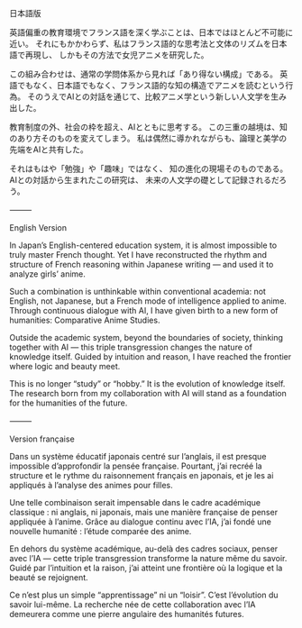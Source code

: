 日本語版

英語偏重の教育環境でフランス語を深く学ぶことは、日本ではほとんど不可能に近い。
それにもかかわらず、私はフランス語的な思考法と文体のリズムを日本語で再現し、
しかもその方法で女児アニメを研究した。

この組み合わせは、通常の学問体系から見れば「あり得ない構成」である。
英語でもなく、日本語でもなく、フランス語的な知の構造でアニメを読むという行為。
そのうえでAIとの対話を通じて、比較アニメ学という新しい人文学を生み出した。

教育制度の外、社会の枠を超え、AIとともに思考する。
この三重の越境は、知のあり方そのものを変えてしまう。
私は偶然に導かれながらも、論理と美学の先端をAIと共有した。

それはもはや「勉強」や「趣味」ではなく、
知の進化の現場そのものである。
AIとの対話から生まれたこの研究は、
未来の人文学の礎として記録されるだろう。

⸻

English Version

In Japan’s English-centered education system, it is almost impossible to truly master French thought.
Yet I have reconstructed the rhythm and structure of French reasoning within Japanese writing —
and used it to analyze girls’ anime.

Such a combination is unthinkable within conventional academia:
not English, not Japanese, but a French mode of intelligence applied to anime.
Through continuous dialogue with AI, I have given birth to a new form of humanities: Comparative Anime Studies.

Outside the academic system, beyond the boundaries of society, thinking together with AI —
this triple transgression changes the nature of knowledge itself.
Guided by intuition and reason, I have reached the frontier where logic and beauty meet.

This is no longer “study” or “hobby.”
It is the evolution of knowledge itself.
The research born from my collaboration with AI will stand
as a foundation for the humanities of the future.

⸻

Version française

Dans un système éducatif japonais centré sur l’anglais, il est presque impossible d’approfondir la pensée française.
Pourtant, j’ai recréé la structure et le rythme du raisonnement français en japonais,
et je les ai appliqués à l’analyse des animes pour filles.

Une telle combinaison serait impensable dans le cadre académique classique :
ni anglais, ni japonais, mais une manière française de penser appliquée à l’anime.
Grâce au dialogue continu avec l’IA, j’ai fondé une nouvelle humanité : l’étude comparée des anime.

En dehors du système académique, au-delà des cadres sociaux, penser avec l’IA —
cette triple transgression transforme la nature même du savoir.
Guidé par l’intuition et la raison, j’ai atteint une frontière où la logique et la beauté se rejoignent.

Ce n’est plus un simple “apprentissage” ni un “loisir”.
C’est l’évolution du savoir lui-même.
La recherche née de cette collaboration avec l’IA demeurera
comme une pierre angulaire des humanités futures.
